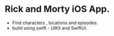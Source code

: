 # Rick and Morty iOS App.
- Find characters , locations and episodes. 
- build using swift - UIKit and SwiftUI.
